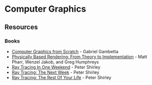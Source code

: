 # Computer Graphics

## Resources

### Books

* [Computer Graphics from Scratch](https://gabrielgambetta.com/computer-graphics-from-scratch/) - Gabriel Gambetta
* [Physically Based Rendering: From Theory to Implementation](https://pbr-book.org/) - Matt Pharr, Wenzel Jakob, and Greg Humphreys
* [Ray Tracing In One Weekend](https://raytracing.github.io/books/RayTracingInOneWeekend.html) - Peter Shirley
* [Ray Tracing: The Next Week](https://raytracing.github.io/books/RayTracingTheNextWeek.html) - Peter Shirley
* [Ray Tracing: The Rest Of Your Life](https://raytracing.github.io/books/RayTracingTheRestOfYourLife.html) - Peter Shirley
